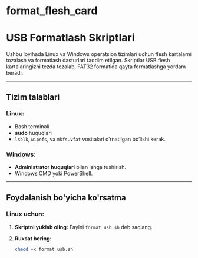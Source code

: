 # format_flesh_card

# USB Formatlash Skriptlari

Ushbu loyihada Linux va Windows operatsion tizimlari uchun flesh kartalarni tozalash va formatlash dasturlari taqdim etilgan. Skriptlar USB flesh kartalaringizni tezda tozalab, FAT32 formatida qayta formatlashga yordam beradi.

---

## Tizim talablari

### Linux:
- Bash terminali
- **sudo** huquqlari
- `lsblk`, `wipefs`, va `mkfs.vfat` vositalari o‘rnatilgan bo‘lishi kerak.

### Windows:
- **Administrator huquqlari** bilan ishga tushirish.
- Windows CMD yoki PowerShell.

---

## Foydalanish bo'yicha ko'rsatma

### **Linux uchun:**

1. **Skriptni yuklab oling:**
   Faylni `format_usb.sh` deb saqlang.

2. **Ruxsat bering:**
   ```bash
   chmod +x format_usb.sh

